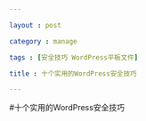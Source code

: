 ```yaml
---

layout : post

category : manage

tags : [安全技巧 WordPress平板文件]

title : 十个实用的WordPress安全技巧

---
```



#十个实用的WordPress安全技巧

   
